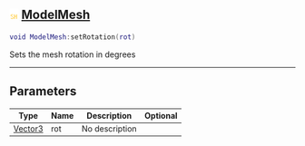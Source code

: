 ## ![shared](.gitbook/assets/shared.png) [ModelMesh](home/ModelMesh)



```lua
void ModelMesh:setRotation(rot)
```

Sets the mesh rotation in degrees

------
## Parameters

| Type   | Name | Description | Optional |
| ------ | ---- | ----------- | -------: |
| [Vector3](home/Vector3) | rot | No description |  |


